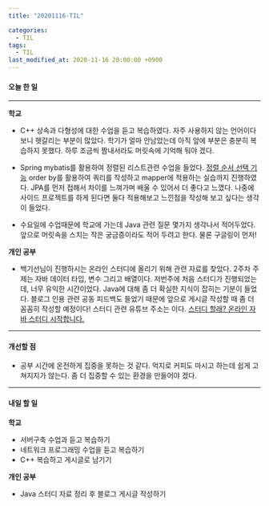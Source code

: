 ```yaml
---
title: "20201116-TIL"

categories:
  - TIL
tags:
  - TIL
last_modified_at: 2020-11-16 20:00:00 +0900
---
```


#### 오늘 한 일

---

__학교__
 - C++ 상속과 다형성에 대한 수업을 듣고 복습하였다. 자주 사용하지 않는 언어이다 보니 헷갈리는 부분이 많았다. 학기가 얼마 안남았는데 아직 앞에 부분은 충분히 복습하지 못했다. 하루 조금씩 짬내서라도 머릿속에 기억해 둬야 겠다.

 - Spring mybatis를 활용하여 정렬된 리스트관련 수업을 들었다. [정렬 순서 선택 기능](https://www.youtube.com/watch?v=Qdgo1dZB9i4) order by를 활용하여 쿼리를 작성하고 mapper에 적용하는 실습까지 진행하였다. JPA를 먼저 접해서 차이를 느껴가며 배울 수 있어서 더 좋다고 느꼈다. 나중에 사이드 프로젝트를 하게 된다면 둘다 적용해보고 느낀점을  작성해 보고 싶다는 생각이 들었다.

 - 수요일에 수업때문에 학교에 가는데 Java 관련 질문 몇가지 생각나서 적어두었다. 앞으로 머릿속을 스치는 작은 궁금증이라도 적어 두려고 한다. 물론 구글링이 먼저! 


__개인 공부__
  - 백기선님이 진행하시는 온라인 스터디에 올리기 위해 관련 자료를 찾았다. 2주차 주제는 자바 데이터 타입, 변수 그리고 배열이다. 저번주에 처음 스터디가 진행되었는데, 너무 유익한 시간이었다. Java에 대해 좀 더 확실한 지식이 잡히는 기분이 들었다. 블로그 인용 관련 공동 피드백도 들었기 때문에 앞으로 게시글 작성할 때 좀 더 꼼꼼히 작성할 예정이다! 스터디 관련 유튜브 주소는 이다. [스터디 할래? 온라인 자바 스터디 시작합니다.](https://www.youtube.com/watch?v=peEXNN-oob4)

---

#### 개선할 점
 - 공부 시간에 온전하게 집중을 못하는 것 같다. 억지로 커피도 마시고 하는데 쉽게 고쳐지지가 않는다. 좀 더 집중할 수 있는 환경을 만들어야 겠다.

---

#### 내일 할 일

__학교__
 - 서버구축 수업과 듣고 복습하기 
 - 네트워크 프로그래밍 수업을 듣고 복습하기
 - C++ 복습하고 게시글로 남기기

__개인 공부__
 - Java 스터디 자료 정리 후 블로그 게시글 작성하기